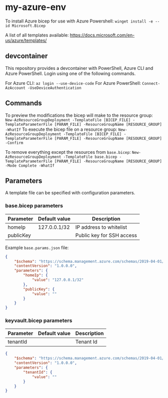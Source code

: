 # my-azure-env

To install Azure bicep for use with Azure Powershell: `winget install -e --id Microsoft.Bicep`

A list of all templates available: https://docs.microsoft.com/en-us/azure/templates/

## devcontainer

This repository provides a devcontainer with PowerShell, Azure CLI and Azure PowerShell. Login using one of the following commands.

For Azure CLI: `az login --use-device-code`
For Azure PowerShell: `Connect-AzAccount -UseDeviceAuthentication`

## Commands

To preview the modifications the bicep will make to the resource group: `New-AzResourceGroupDeployment -TemplateFile [BICEP_FILE] -TemplateParameterFile [PARAM_FILE] -ResourceGroupName [RESOURCE_GROUP] -WhatIf`
To execute the bicep file on a resource group: `New-AzResourceGroupDeployment -TemplateFile [BICEP_FILE] -TemplateParameterFile [PARAM_FILE] -ResourceGroupName [RESOURCE_GROUP] -Confirm`

To remove everything except the resources from `base.bicep`: `New-AzResourceGroupDeployment -TemplateFile base.bicep -TemplateParameterFile [PARAM_FILE] -ResourceGroupName [RESOURCE_GROUP] -Mode Complete -WhatIf`

## Parameters

A template file can be specified with configuration parameters.

### base.bicep parameters

| Parameter | Default value | Description |
|-|-|-|
| homeIp | 127.0.0.1/32 | IP address to whitelist |
| publicKey | | Public key for SSH access |

Example `base.params.json` file:

````json
{
    "$schema": "https://schema.management.azure.com/schemas/2019-04-01/deploymentParameters.json#",
    "contentVersion": "1.0.0.0",
    "parameters": {
        "homeIp": {
            "value": "127.0.0.1/32"
        },
        "publicKey": {
            "value": ""
        }
    }
}
````

### keyvault.bicep parameters

| Parameter | Default value | Description |
|-|-|-|
| tenantId | | Tenant Id |

````json
{
    "$schema": "https://schema.management.azure.com/schemas/2019-04-01/deploymentParameters.json#",
    "contentVersion": "1.0.0.0",
    "parameters": {
        "tenantId": {
            "value": ""
        }
    }
}
````
